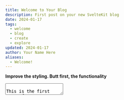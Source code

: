 ```yaml
---
title: Welcome to Your Blog
description: First post on your new SvelteKit blog
date: 2024-01-17
tags: 
  - welcome
  - blog
  - create
  - explore
updated: 2024-01-17
author: Your Name Here
aliases: 
  - Welcome!
---
```

<script>
    import textarea from '$lib/components/ui/textarea/textarea.svelte'
</script>

**Improve the styling. Butt first, the functionality**

<textarea class="text-primary-800" placeholder="Get started creating notes now!" />

This is the first post of your new blog, powered by [SvelteKit](/posts/getting-started), [Obsidian](/obsidian), and [Fabric](/about). I'm excited to share this project with you, and I hope you find it useful for your own writing and experiences.

This part of the application is edited in <a href="http://localhost:5173/posts/obsidian" name="Obsidian">Obsidian</a>.

## What to Expect

- Updates on Incorporating Fabric into your workflow
- How to use Obsidian to manage you notes and workflows
- How to use Fabric and Obsidian to write and publish
- More ways to use Obsidian and Fabric together!

Stay tuned for more content! 


 
